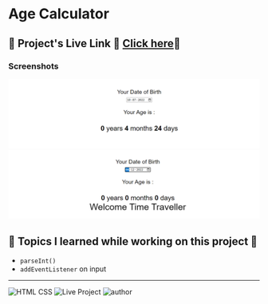# Age Calculator

## 📌 **Project's Live Link 🚀 [Click here](https://agecalculatorfsjs.netlify.app/)🔗**

### Screenshots

![project Image](./Images/Age%20Calculator1.png)
![project Image](./Images/Age%20Calculator2.png)

## 📌 Topics I learned while working on this project 📝

- `parseInt()`
- `addEventListener` on input

---

![HTML CSS](https://img.shields.io/badge/HTML-CSS-orange)
![Live Project](https://img.shields.io/badge/JavaScript-yellow)
![author](https://img.shields.io/badge/Author-Arpit--Pathak-blue)
